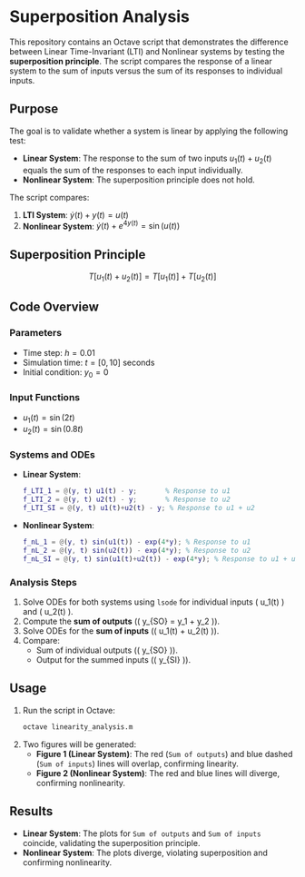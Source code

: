 # Superposition Analysis

This repository contains an Octave script that demonstrates the difference between Linear Time-Invariant (LTI) and Nonlinear systems by testing the **superposition principle**. The script compares the response of a linear system to the sum of inputs versus the sum of its responses to individual inputs.

## Purpose
The goal is to validate whether a system is linear by applying the following test:
- **Linear System**: The response to the sum of two inputs $u_1(t) + u_2(t)$ equals the sum of the responses to each input individually.
- **Nonlinear System**: The superposition principle does not hold.

The script compares:
1. **LTI System**: $\dot{y}(t) + y(t) = u(t)$
2. **Nonlinear System**: $\dot{y}(t) + e^{4y(t)} = \sin(u(t))$

## Superposition Principle
$$T\left[u_1(t) + u_2(t)\right] = T\left[u_1(t)\right] + T\left[u_2(t)\right]$$

## Code Overview
### Parameters
- Time step: $h = 0.01$
- Simulation time: $t = [0, 10]$ seconds
- Initial condition: $y_0 = 0$

### Input Functions
- $u_1(t) = \sin(2t)$
- $u_2(t) = \sin(0.8t)$

### Systems and ODEs
- **Linear System**:
  ```matlab
  f_LTI_1 = @(y, t) u1(t) - y;       % Response to u1
  f_LTI_2 = @(y, t) u2(t) - y;       % Response to u2
  f_LTI_SI = @(y, t) u1(t)+u2(t) - y; % Response to u1 + u2
  ```
- **Nonlinear System**:
  ```matlab
  f_nL_1 = @(y, t) sin(u1(t)) - exp(4*y); % Response to u1
  f_nL_2 = @(y, t) sin(u2(t)) - exp(4*y); % Response to u2
  f_nL_SI = @(y, t) sin(u1(t)+u2(t)) - exp(4*y); % Response to u1 + u2
  ```

### Analysis Steps
1. Solve ODEs for both systems using `lsode` for individual inputs \( u_1(t) \) and \( u_2(t) \).
2. Compute the **sum of outputs** (\( y_{SO} = y_1 + y_2 \)).
3. Solve ODEs for the **sum of inputs** (\( u_1(t) + u_2(t) \)).
4. Compare:
   - Sum of individual outputs (\( y_{SO} \)).
   - Output for the summed inputs (\( y_{SI} \)).

## Usage
1. Run the script in Octave:
   ```bash
   octave linearity_analysis.m
   ```
2. Two figures will be generated:
   - **Figure 1 (Linear System)**: The red (`Sum of outputs`) and blue dashed (`Sum of inputs`) lines will overlap, confirming linearity.
   - **Figure 2 (Nonlinear System)**: The red and blue lines will diverge, confirming nonlinearity.

## Results
- **Linear System**: The plots for `Sum of outputs` and `Sum of inputs` coincide, validating the superposition principle.
- **Nonlinear System**: The plots diverge, violating superposition and confirming nonlinearity.
